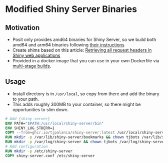 # Modified Shiny Server Binaries 

## Motivation

- Posit only provides amd64 binaries for Shiny Server, so we build both amd64 and arm64 binaries following [their instructions](https://github.com/rstudio/shiny-server/wiki/Building-Shiny-Server-from-Source)
- Create shims based on this article: [Retrieving all request headers in Shiny web applications](https://marian-caikovski.medium.com/retrieving-all-request-headers-in-shiny-web-applications-dc07b79c4a7f)
- Provided in a docker image that you can use in your own Dockerfile via [multi-stage builds](https://docs.docker.com/develop/develop-images/multistage-build/).

## Usage 

- Install directory is in `/usr/local`, so copy from there and add the binary to your path.
- This adds roughly 300MB to your container, so there might be opportunities to slim down.

```Dockerfile 
# Add {shiny-server}
ENV PATH="$PATH:/usr/local/shiny-server/bin" 
ENV SHINY_LOG_STDERR=1
COPY --from=ghcr.io/tjpalanca/shiny-server:latest /usr/local/shiny-server /usr/local/shiny-server
RUN mkdir -p /var/lib/shiny-server/bookmarks && chown tjbots /var/lib/shiny-server/bookmarks
RUN mkdir -p /var/log/shiny-server && chown tjbots /var/log/shiny-server
# Add configuration
RUN mkdir -p /etc/shiny-server 
COPY shiny-server.conf /etc/shiny-server 
```
